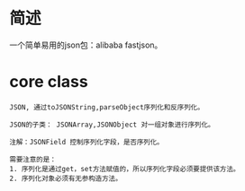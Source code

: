 # 简述
一个简单易用的json包：alibaba fastjson。

# core class
```
JSON, 通过toJSONString,parseObject序列化和反序列化。

JSON的子类： JSONArray,JSONObject 对一组对象进行序列化。

注解：JSONField 控制序列化字段，是否序列化。

需要注意的是： 
1. 序列化是通过get，set方法赋值的，所以序列化字段必须要提供该方法。
2. 序列化对象必须有无参构造方法。
```